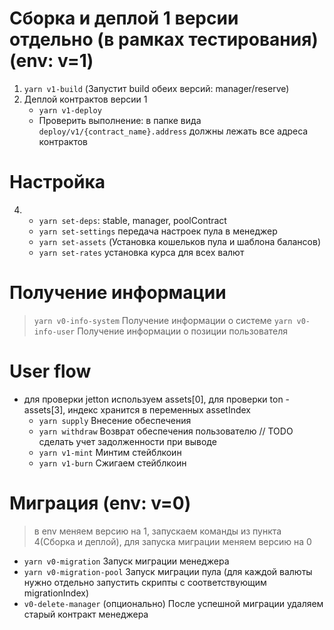 
# Сборка и деплой 1 версии отдельно (в рамках тестирования) (env: v=1)

1. `yarn v1-build` (Запустит build обеих версий:  manager/reserve)
2. Деплой контрактов версии 1
    - `yarn v1-deploy`
    - Проверить выполнение: в папке вида `deploy/v1/{contract_name}.address` должны лежать все адреса контрактов
# Настройка 
4. 
    - `yarn set-deps`: stable, manager, poolContract
    - `yarn set-settings` передача настроек пула в менеджер
    - `yarn set-assets` (Установка кошельков пула и шаблона балансов)
    - `yarn set-rates` установка курса для всех валют

# Получение информации
> `yarn v0-info-system` Получение информации о системе 
> `yarn v0-info-user` Получение информации о позиции пользователя

# User flow
  - для проверки jetton используем assets[0], для проверки ton - assets[3], индекс хранится в переменных assetIndex 
    - `yarn supply` Внесение обеспечения
    - `yarn withdraw` Возврат обеспечения пользователю
    // TODO сделать учет задолженности при выводе
    - `yarn v1-mint` Минтим стейблкоин
    - `yarn v1-burn` Сжигаем стейблкоин

# Миграция (env: v=0)
> в env меняем версию на 1, запускаем команды из пункта 4(Сборка и деплой), для запуска миграции меняем версию на 0
 - `yarn v0-migration` Запуск миграции менеджера
 - `yarn v0-migration-pool` Запуск миграции пула (для каждой валюты нужно отдельно запустить скрипты с соответствующим      migrationIndex)
 - `v0-delete-manager` (опционально) После успешной миграции удаляем старый контракт менеджера
